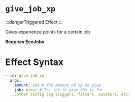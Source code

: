 # `give_job_xp`
:::dangerTriggered Effect
:::

Gives experience points for a certain job

**Requires EcoJobs**

# Effect Syntax
```yaml
- id: give_job_xp
  args:
    amount: 100 # The amount of xp to give
    job: miner # The job to give the xp for
  ...other config (eg triggers, filters, mutators, etc)
```